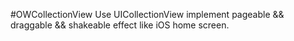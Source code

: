 #OWCollectionView
Use UICollectionView implement pageable && draggable && shakeable effect like iOS home screen.
